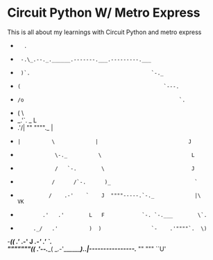 # Circuit Python W/ Metro Express
This is all about my learnings with Circuit Python and metro express
-       .
-      -.\_.--._.______.-------.___.---------.___                                                                                            
-      )`.                                       `-._                             
-     (                                              `---.                             
-     /o                                                  `.                                      
-    (                                                      \                                                         
-  _.'`.  _                                                  L                                        
-  .'/| "" """"._                                            |
-     |          \             |                             J
-                 \-._          \                             L
-                 /   `-.        \                            J
-                /      /`-.      )_                           `
-               /    .-'    `    J  """"-----.`-._             |\          VK
-             .'   .'        L   F            `-. `-.___        \`.
-          ._/   .'          )  )                `-    .'""""`.  \)
-_________((  _.'__       .-'  J              _.-'   .'        `. \
                   """""""((  .'--.__________(   _.-'___________)..|----------------._____
                            ""                """               ``U'
